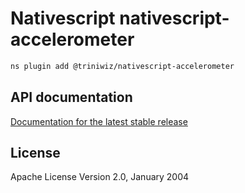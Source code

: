 # Nativescript nativescript-accelerometer

```bash
ns plugin add @triniwiz/nativescript-accelerometer
```

## API documentation

[Documentation for the latest stable release](https://triniwiz.github.io/nativescript-plugins/api-reference/accelerometer.html)


## License

Apache License Version 2.0, January 2004
